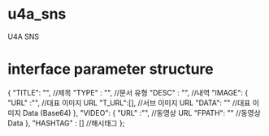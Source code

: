 # u4a_sns
 U4A SNS

# interface parameter structure
{
	"TITLE": "",    //제목 
	"TYPE" : "",    //문서 유형
	"DESC" : "",    //내역 
	"IMAGE": {
		"URL" :"",   //대표 이미지 URL
		"T_URL":[],  //서브 이미지 URL 
		"DATA": ""   //대표 이미지 Data (Base64)
	},
	"VIDEO": {
		"URL"  :"",   //동영상 URL 
		"FPATH": ""   //동영상 Data 
	},
	"HASHTAG" : []  //해시태그
};
